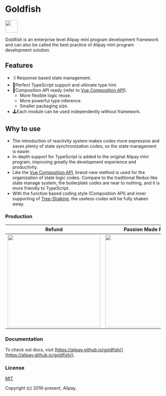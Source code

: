 # Goldfish

<img width="40" src="https://gw.alipayobjects.com/mdn/rms_2ed70a/afts/img/A*IpQYQY99EhsAAAAAAAAAAABkARQnAQ" />

Goldfish is an enterprise level Alipay mini program development framework and can also be called the best practice of Alipay mini program development solution.

## Features

- 🖇Response based state management.
- 📐Perfect TypeScript support and ultimate type hint.
- 🚀Composition API ready (refer to [Vue Composition API](https://vue-composition-api-rfc.netlify.com/)).
  - More flexible logic reuse.
  - More powerful type inference.
  - Smaller packaging size.
- 🕹Each module can be used independently without framework.

## Why to use

* The introduction of reactivity system makes codes more expressive and saves plenty of state synchronization codes, so the state management is easier.
* In-depth support for TypeScript is added to the original Alipay mini program, improving greatly the development experience and productivity.
* Like the [Vue Composition API](https://vue-composition-api-rfc.netlify.com/), brand-new method is used for the organization of state logic codes. Compare to the traditional Redux-like state manage system, the boilerplate codes are near to nothing, and it is more friendly to TypeScript.
* With the function based coding style (Composition API) and inner supporting of [Tree-Shaking](https://webpack.js.org/guides/tree-shaking/), the useless codes will be fully shaken away.

### Production

| Refund | Passion Made Possible | Currency Exchange |
|-----------|--------|---------|
| <img width="300" src="https://gw.alipayobjects.com/mdn/rms_2ed70a/afts/img/A*feo9TbxUOSoAAAAAAAAAAABkARQnAQ" /> | <img width="300" src="https://gw.alipayobjects.com/mdn/rms_2ed70a/afts/img/A*UWjDSJiiOHQAAAAAAAAAAABkARQnAQ" /> | <img width="300" src="https://gw.alipayobjects.com/mdn/rms_2ed70a/afts/img/A*2DWaRqSFoi4AAAAAAAAAAABkARQnAQ" /> |

### Documentation

To check out docs, visit [https://alipay.github.io/goldfish/](https://alipay.github.io/goldfish/).

### License
[MIT](http://opensource.org/licenses/MIT)

Copyright (c) 2019-present, Alipay.

